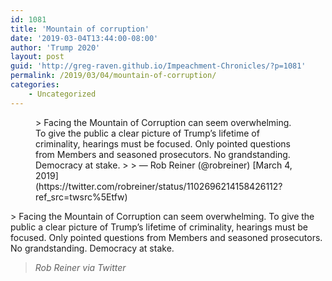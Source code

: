 ```yaml
---
id: 1081
title: 'Mountain of corruption'
date: '2019-03-04T13:44:00-08:00'
author: 'Trump 2020'
layout: post
guid: 'http://greg-raven.github.io/Impeachment-Chronicles/?p=1081'
permalink: /2019/03/04/mountain-of-corruption/
categories:
    - Uncategorized
---
```


<figure class="wp-block-embed is-type-rich is-provider-twitter wp-block-embed-twitter"><div class="wp-block-embed__wrapper">> Facing the Mountain of Corruption can seem overwhelming. To give the public a clear picture of Trump’s lifetime of criminality, hearings must be focused. Only pointed questions from Members and seasoned prosecutors. No grandstanding. Democracy at stake.
> 
> — Rob Reiner (@robreiner) [March 4, 2019](https://twitter.com/robreiner/status/1102696214158426112?ref_src=twsrc%5Etfw)

<script async="" charset="utf-8" src="https://platform.twitter.com/widgets.js"></script></div></figure>> Facing the Mountain of Corruption can seem overwhelming. To give the public a clear picture of Trump’s lifetime of criminality, hearings must be focused. Only pointed questions from Members and seasoned prosecutors. No grandstanding. Democracy at stake.
> 
> <cite>Rob Reiner via Twitter</cite>